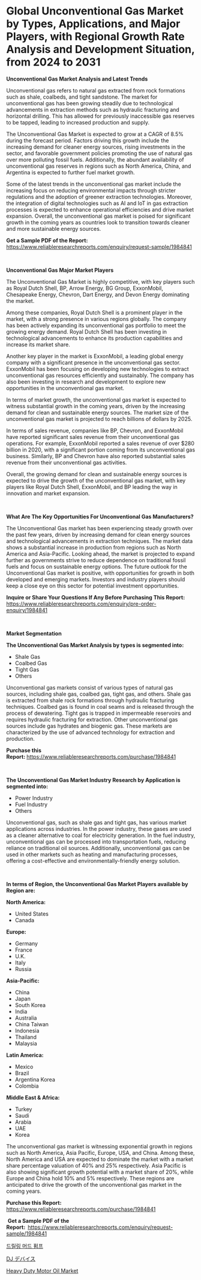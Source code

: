 <p><h1>Global Unconventional Gas Market by Types, Applications, and Major Players, with Regional Growth Rate Analysis and Development Situation, from 2024 to 2031</h1></p><p><strong>Unconventional Gas Market Analysis and Latest Trends</strong></p>
<p><p>Unconventional gas refers to natural gas extracted from rock formations such as shale, coalbeds, and tight sandstone. The market for unconventional gas has been growing steadily due to technological advancements in extraction methods such as hydraulic fracturing and horizontal drilling. This has allowed for previously inaccessible gas reserves to be tapped, leading to increased production and supply.</p><p>The Unconventional Gas Market is expected to grow at a CAGR of 8.5% during the forecast period. Factors driving this growth include the increasing demand for cleaner energy sources, rising investments in the sector, and favorable government policies promoting the use of natural gas over more polluting fossil fuels. Additionally, the abundant availability of unconventional gas reserves in regions such as North America, China, and Argentina is expected to further fuel market growth.</p><p>Some of the latest trends in the unconventional gas market include the increasing focus on reducing environmental impacts through stricter regulations and the adoption of greener extraction technologies. Moreover, the integration of digital technologies such as AI and IoT in gas extraction processes is expected to enhance operational efficiencies and drive market expansion. Overall, the unconventional gas market is poised for significant growth in the coming years as countries look to transition towards cleaner and more sustainable energy sources.</p></p>
<p><strong>Get a Sample PDF of the Report:&nbsp;</strong> <a href="https://www.reliableresearchreports.com/enquiry/request-sample/1984841">https://www.reliableresearchreports.com/enquiry/request-sample/1984841</a></p>
<p>&nbsp;</p>
<p><strong>Unconventional Gas Major Market Players</strong></p>
<p><p>The Unconventional Gas Market is highly competitive, with key players such as Royal Dutch Shell, BP, Arrow Energy, BG Group, ExxonMobil, Chesapeake Energy, Chevron, Dart Energy, and Devon Energy dominating the market. </p><p>Among these companies, Royal Dutch Shell is a prominent player in the market, with a strong presence in various regions globally. The company has been actively expanding its unconventional gas portfolio to meet the growing energy demand. Royal Dutch Shell has been investing in technological advancements to enhance its production capabilities and increase its market share.</p><p>Another key player in the market is ExxonMobil, a leading global energy company with a significant presence in the unconventional gas sector. ExxonMobil has been focusing on developing new technologies to extract unconventional gas resources efficiently and sustainably. The company has also been investing in research and development to explore new opportunities in the unconventional gas market.</p><p>In terms of market growth, the unconventional gas market is expected to witness substantial growth in the coming years, driven by the increasing demand for clean and sustainable energy sources. The market size of the unconventional gas market is projected to reach billions of dollars by 2025.</p><p>In terms of sales revenue, companies like BP, Chevron, and ExxonMobil have reported significant sales revenue from their unconventional gas operations. For example, ExxonMobil reported a sales revenue of over $280 billion in 2020, with a significant portion coming from its unconventional gas business. Similarly, BP and Chevron have also reported substantial sales revenue from their unconventional gas activities.</p><p>Overall, the growing demand for clean and sustainable energy sources is expected to drive the growth of the unconventional gas market, with key players like Royal Dutch Shell, ExxonMobil, and BP leading the way in innovation and market expansion.</p></p>
<p>&nbsp;</p>
<p><strong>What Are The Key Opportunities For Unconventional Gas Manufacturers?</strong></p>
<p><p>The Unconventional Gas market has been experiencing steady growth over the past few years, driven by increasing demand for clean energy sources and technological advancements in extraction techniques. The market data shows a substantial increase in production from regions such as North America and Asia-Pacific. Looking ahead, the market is projected to expand further as governments strive to reduce dependence on traditional fossil fuels and focus on sustainable energy options. The future outlook for the Unconventional Gas market is positive, with opportunities for growth in both developed and emerging markets. Investors and industry players should keep a close eye on this sector for potential investment opportunities.</p></p>
<p><strong>Inquire or Share Your Questions If Any Before Purchasing This Report:</strong> <a href="https://www.reliableresearchreports.com/enquiry/pre-order-enquiry/1984841">https://www.reliableresearchreports.com/enquiry/pre-order-enquiry/1984841</a></p>
<p>&nbsp;</p>
<p><strong>Market Segmentation</strong></p>
<p><strong>The Unconventional Gas Market Analysis by types is segmented into:</strong></p>
<p><ul><li>Shale Gas</li><li>Coalbed Gas</li><li>Tight Gas</li><li>Others</li></ul></p>
<p><p>Unconventional gas markets consist of various types of natural gas sources, including shale gas, coalbed gas, tight gas, and others. Shale gas is extracted from shale rock formations through hydraulic fracturing techniques. Coalbed gas is found in coal seams and is released through the process of dewatering. Tight gas is trapped in impermeable reservoirs and requires hydraulic fracturing for extraction. Other unconventional gas sources include gas hydrates and biogenic gas. These markets are characterized by the use of advanced technology for extraction and production.</p></p>
<p><strong>Purchase this Report:&nbsp;</strong><a href="https://www.reliableresearchreports.com/purchase/1984841">https://www.reliableresearchreports.com/purchase/1984841</a></p>
<p>&nbsp;</p>
<p><strong>The Unconventional Gas Market Industry Research by Application is segmented into:</strong></p>
<p><ul><li>Power Industry</li><li>Fuel Industry</li><li>Others</li></ul></p>
<p><p>Unconventional gas, such as shale gas and tight gas, has various market applications across industries. In the power industry, these gases are used as a cleaner alternative to coal for electricity generation. In the fuel industry, unconventional gas can be processed into transportation fuels, reducing reliance on traditional oil sources. Additionally, unconventional gas can be used in other markets such as heating and manufacturing processes, offering a cost-effective and environmentally-friendly energy solution.</p></p>
<p>&nbsp;</p>
<p><strong>In terms of Region, the Unconventional Gas Market Players available by Region are:</strong></p>
<p>
    <p> <strong> North America: </strong>
        <ul>
            <li>United States</li>
            <li>Canada</li>
        </ul>
        </p> 
    <p> <strong> Europe: </strong>
        <ul>
            <li>Germany</li>
            <li>France</li>
            <li>U.K.</li>
            <li>Italy</li>
            <li>Russia</li>
        </ul>
        </p> 
    <p> <strong> Asia-Pacific: </strong>
        <ul>
            <li>China</li>
            <li>Japan</li>
            <li>South Korea</li>
            <li>India</li>
            <li>Australia</li>
            <li>China Taiwan</li>
            <li>Indonesia</li>
            <li>Thailand</li>
            <li>Malaysia</li>
        </ul>
        </p> 
    <p> <strong> Latin America: </strong>
        <ul>
            <li>Mexico</li>
            <li>Brazil</li>
            <li>Argentina Korea</li>
            <li>Colombia</li>
        </ul>
        </p> 
    <p> <strong> Middle East & Africa: </strong>
        <ul>
            <li>Turkey</li>
            <li>Saudi</li>
            <li>Arabia</li>
            <li>UAE</li>
            <li>Korea</li>
        </ul>
    </p>
    </p>
<p><p>The unconventional gas market is witnessing exponential growth in regions such as North America, Asia Pacific, Europe, USA, and China. Among these, North America and USA are expected to dominate the market with a market share percentage valuation of 40% and 25% respectively. Asia Pacific is also showing significant growth potential with a market share of 20%, while Europe and China hold 10% and 5% respectively. These regions are anticipated to drive the growth of the unconventional gas market in the coming years.</p></p>
<p><strong>Purchase this Report: </strong><a href="https://www.reliableresearchreports.com/purchase/1984841">https://www.reliableresearchreports.com/purchase/1984841</a></p>
<p>&nbsp;<strong>Get a Sample PDF of the Report:&nbsp;&nbsp;</strong><a href="https://www.reliableresearchreports.com/enquiry/request-sample/1984841">https://www.reliableresearchreports.com/enquiry/request-sample/1984841</a></p>
<p><strong></strong></p>
<p><p><a href="https://medium.com/@everettilkinson56562023/%EB%93%9C%EB%A6%B4%EB%A7%81-%EB%A8%B8%EB%93%9C-%ED%8E%8C%ED%94%84-%EC%8B%9C%EC%9E%A5-%EC%8B%9C%EC%9E%A5-cagr-%EC%8B%9C%EC%9E%A5-%EB%8F%99%ED%96%A5-%EB%B0%8F-%EC%84%B1%EC%9E%A5-%EC%A0%84%EB%9E%B5%EC%97%90-%EB%8C%80%ED%95%9C-%ED%86%B5%EC%B0%B0%EB%A0%A5-0b61adc0d6c7">드릴링 머드 펌프</a></p><p><a href="https://github.com/oafhukehf4709715/Market-Research-Report-List-1/blob/main/862471816337.md">DJ デバイス</a></p><p><a href="https://github.com/WillieWoodard/Market-Research-Report-List-4/blob/main/heavy-duty-motor-oil-market.md">Heavy Duty Motor Oil Market</a></p></p>